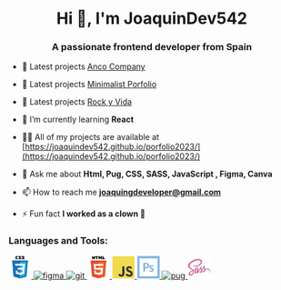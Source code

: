 <h1 align="center">Hi 👋, I'm JoaquinDev542</h1>
<h3 align="center">A passionate frontend developer from Spain</h3>

- 🔭 Latest projects [Anco Company](https://joaquindev542.github.io/AncoCompany/)

- 🔭 Latest projects [Minimalist Porfolio](https://joaquindev542.github.io/porfolio2023/)

- 🔭 Latest projects [Rock y Vida](https://github.com/JoaquinDev542/rock-vida)

- 🌱 I’m currently learning **React**

- 👨‍💻 All of my projects are available at [https://joaquindev542.github.io/porfolio2023/](https://joaquindev542.github.io/porfolio2023/)

- 💬 Ask me about **Html, Pug, CSS, SASS, JavaScript , Figma, Canva**

- 📫 How to reach me **joaquingdeveloper@gmail.com**

- ⚡ Fun fact **I worked as a clown 🤡**

<h3 align="left">Languages and Tools:</h3>
<p align="left"> <a href="https://www.w3schools.com/css/" target="_blank" rel="noreferrer"> <img src="https://raw.githubusercontent.com/devicons/devicon/master/icons/css3/css3-original-wordmark.svg" alt="css3" width="40" height="40"/> </a> <a href="https://www.figma.com/" target="_blank" rel="noreferrer"> <img src="https://www.vectorlogo.zone/logos/figma/figma-icon.svg" alt="figma" width="40" height="40"/> </a> <a href="https://git-scm.com/" target="_blank" rel="noreferrer"> <img src="https://www.vectorlogo.zone/logos/git-scm/git-scm-icon.svg" alt="git" width="40" height="40"/> </a> <a href="https://www.w3.org/html/" target="_blank" rel="noreferrer"> <img src="https://raw.githubusercontent.com/devicons/devicon/master/icons/html5/html5-original-wordmark.svg" alt="html5" width="40" height="40"/> </a> <a href="https://developer.mozilla.org/en-US/docs/Web/JavaScript" target="_blank" rel="noreferrer"> <img src="https://raw.githubusercontent.com/devicons/devicon/master/icons/javascript/javascript-original.svg" alt="javascript" width="40" height="40"/> </a> <a href="https://www.photoshop.com/en" target="_blank" rel="noreferrer"> <img src="https://raw.githubusercontent.com/devicons/devicon/master/icons/photoshop/photoshop-line.svg" alt="photoshop" width="40" height="40"/> </a> <a href="https://pugjs.org" target="_blank" rel="noreferrer"> <img src="https://cdn.worldvectorlogo.com/logos/pug.svg" alt="pug" width="40" height="40"/> </a> <a href="https://sass-lang.com" target="_blank" rel="noreferrer"> <img src="https://raw.githubusercontent.com/devicons/devicon/master/icons/sass/sass-original.svg" alt="sass" width="40" height="40"/> </a> </p>
